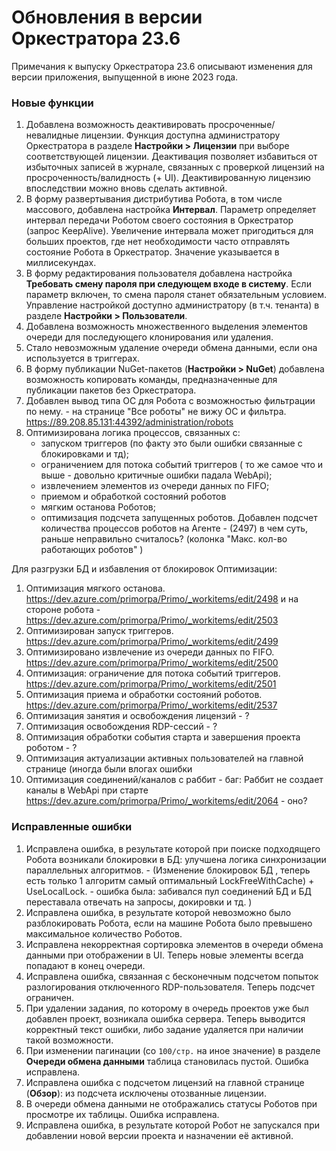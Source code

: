 # Обновления в версии Оркестратора 23.6

Примечания к выпуску Оркестратора 23.6 описывают изменения для версии приложения, выпущенной в июне 2023 года.

### Новые функции
1. Добавлена возможность деактивировать просроченные/невалидные лицензии. Функция доступна администратору Оркестратора в разделе **Настройки > Лицензии** при выборе соответствующей лицензии. Деактивация позволяет избавиться от избыточных записей в журнале, связанных с проверкой лицензий на просроченность/валидность (+ UI). Деактивированную лицензию впоследствии можно вновь сделать активной. 
1. В форму развертывания дистрибутива Робота, в том числе массового, добавлена настройка **Интервал**. Параметр определяет интервал передачи Роботом своего состояния в Оркестратор (запрос KeepAlive). Увеличение интервала может пригодиться для больших проектов, где нет необходимости часто отправлять состояние Робота в Оркестратор. Значение указывается в миллисекундах. 
1. В форму редактирования пользователя добавлена настройка **Требовать смену пароля при следующем входе в систему**. Если параметр включен, то смена пароля станет обязательным условием. Управление настройкой доступно администратору (в т.ч. тенанта) в разделе **Настройки > Пользователи**.
1. Добавлена возможность множественного выделения элементов очереди для последующего клонирования или удаления.
1. Стало невозможным удаление очереди обмена данными, если она используется в триггерах. 
1. В форму публикации NuGet-пакетов (**Настройки > NuGet**) добавлена возможность копировать команды, предназначенные для публикации пакетов без Оркестратора. 
1. Добавлен вывод типа ОС для Робота с возможностью фильтрации по нему. - на странице "Все роботы" не вижу ОС и фильтра. https://89.208.85.131:44392/administration/robots
1. Оптимизирована логика процессов, связанных с:
   * запуском триггеров (по факту это были ошибки связанные с блокировками и тд);
   * ограничением для потока событий триггеров ( то же самое что и выше - довольно критичные ошибки  падала WebApi);
   * извлечением элементов из очереди данных по FIFO;
   * приемом и обработкой состояний роботов
   * мягким останова Роботов;
   * оптимизация подсчета запущенных роботов. Добавлен подсчет количества процессов роботов на Агенте - (2497) в чем суть, раньше неправильно считалось? (колонка "Макс. кол-во работающих роботов" )

Для разгрузки БД и избавления от блокировок
Оптимизации:

1. Оптимизация мягкого останова. https://dev.azure.com/primorpa/Primo/_workitems/edit/2498 и на стороне робота - https://dev.azure.com/primorpa/Primo/_workitems/edit/2503
1. Оптимизирован запуск триггеров.  https://dev.azure.com/primorpa/Primo/_workitems/edit/2499
1. Оптимизировано извлечение из очереди данных по FIFO. https://dev.azure.com/primorpa/Primo/_workitems/edit/2500 
1. Оптимизация: ограничение для потока событий триггеров. https://dev.azure.com/primorpa/Primo/_workitems/edit/2501
1. Оптимизация приема и обработки состояний роботов. https://dev.azure.com/primorpa/Primo/_workitems/edit/2537
1. Оптимизация занятия и освобождения лицензий - ?
1. Оптимизация освобождения RDP-сессий - ?
1. Оптимизация обработки события старта и завершения проекта роботом - ?
1. Оптимизация актуализации активных пользователей на главной странице (иногда были  влогах ошибки
1. Оптимизация соединений/каналов с раббит - баг: Раббит не создает каналы в WebApi при старте https://dev.azure.com/primorpa/Primo/_workitems/edit/2064 - оно?


### Исправленные ошибки
1. Исправлена ошибка, в результате которой при поиске подходящего Робота возникали блокировки в БД: улучшена логика синхронизации параллельных алгоритмов.  - (Изменение блокировок БД , теперь есть только 1 алгоритм самый оптимальный  LockFreeWithCache) + UseLocalLock. - ошибка была: забивался пул соединений БД и БД переставала отвечать на запросы, докировки и тд. )
1. Исправлена ошибка, в результате которой невозможно было разблокировать Робота, если на машине Робота было превышено максимальное количество Роботов.
1. Исправлена некорректная сортировка элементов в очереди обмена данными при отображении в UI. Теперь новые элементы всегда попадают в конец очереди.
1. Исправлена ошибка, связанная с бесконечным подсчетом попыток разлогирования отключенного RDP-пользователя. Теперь подсчет ограничен.
1. При удалении задания, по которому в очередь проектов уже был добавлен проект, возникала ошибка сервера. Теперь выводится корректный текст ошибки, либо задание удаляется при наличии такой возможности.
1. При изменении пагинации (со `100/стр.` на иное значение) в разделе **Очереди обмена данными** таблица становилась пустой. Ошибка исправлена.
1. Исправлена ошибка с подсчетом лицензий на главной странице (**Обзор**): из подсчета исключены отозванные лицензии.
1. В очереди обмена данными не отображались статусы Роботов при просмотре их таблицы. Ошибка исправлена. 
1. Исправлена ошибка, в результате которой Робот не запускался при добавлении новой версии проекта и назначении её активной. 

